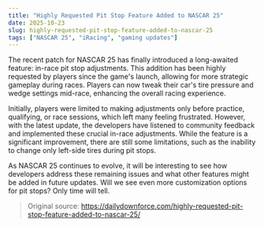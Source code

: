 ```yaml
---
title: "Highly Requested Pit Stop Feature Added to NASCAR 25"
date: 2025-10-23
slug: highly-requested-pit-stop-feature-added-to-nascar-25
tags: ["NASCAR 25", "iRacing", "gaming updates"]
---
```


The recent patch for NASCAR 25 has finally introduced a long-awaited feature: in-race pit stop adjustments. This addition has been highly requested by players since the game's launch, allowing for more strategic gameplay during races. Players can now tweak their car's tire pressure and wedge settings mid-race, enhancing the overall racing experience.

Initially, players were limited to making adjustments only before practice, qualifying, or race sessions, which left many feeling frustrated. However, with the latest update, the developers have listened to community feedback and implemented these crucial in-race adjustments. While the feature is a significant improvement, there are still some limitations, such as the inability to change only left-side tires during pit stops.

As NASCAR 25 continues to evolve, it will be interesting to see how developers address these remaining issues and what other features might be added in future updates. Will we see even more customization options for pit stops? Only time will tell.
> Original source: https://dailydownforce.com/highly-requested-pit-stop-feature-added-to-nascar-25/